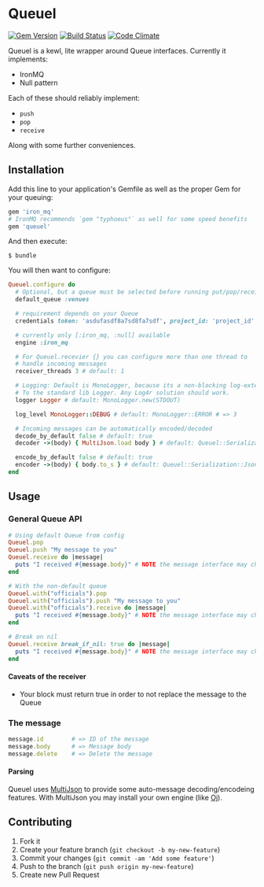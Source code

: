 # Queuel
[![Gem Version](https://badge.fury.io/rb/queuel.png)](http://badge.fury.io/rb/queuel)
[![Build Status](https://travis-ci.org/sportngin/queuel.png?branch=master)](https://travis-ci.org/sportngin/queuel)
[![Code Climate](https://codeclimate.com/github/sportngin/queuel.png)](https://codeclimate.com/github/sportngin/queuel)

Queuel is a kewl, lite wrapper around Queue interfaces. Currently it implements:

* IronMQ
* Null pattern

Each of these should reliably implement:

* `push`
* `pop`
* `receive`

Along with some further conveniences.

## Installation

Add this line to your application's Gemfile as well as the proper Gem for
your queuing:

```ruby
gem 'iron_mq'
# IronMQ recommends `gem "typhoeus"` as well for some speed benefits
gem 'queuel'
```

And then execute:

    $ bundle

You will then want to configure:

```ruby
Queuel.configure do
  # Optional, but a queue must be selected before running put/pop/receive
  default_queue :venues

  # requirement depends on your Queue
  credentials token: 'asdufasdf8a7sd8fa7sdf', project_id: 'project_id'

  # currently only [:iron_mq, :null] available
  engine :iron_mq

  # For Queuel.recevier {} you can configure more than one thread to
  # handle incoming messages
  receiver_threads 3 # default: 1

  # Logging: Default is MonoLogger, because its a non-blocking log-extension
  # To the standard lib Logger. Any Log4r solution should work.
  logger Logger # default: MonoLogger.new(STDOUT)

  log_level MonoLogger::DEBUG # default: MonoLogger::ERROR # => 3

  # Incoming messages can be automatically encoded/decoded
  decode_by_default false # default: true
  decoder ->(body) { MultiJson.load body } # default: Queuel::Serialization::Json::Decoder

  encode_by_default false # default: true
  encoder ->(body) { body.to_s } # default: Queuel::Serialization::Json::Encoder
end
```

## Usage

### General Queue API

```ruby
# Using default Queue from config
Queuel.pop
Queuel.push "My message to you"
Queuel.receive do |message|
  puts "I received #{message.body}" # NOTE the message interface may change, this is currently not wrapped by the gem
end

# With the non-default queue
Queuel.with("officials").pop
Queuel.with("officials").push "My message to you"
Queuel.with("officials").receive do |message|
  puts "I received #{message.body}" # NOTE the message interface may change, this is currently not wrapped by the gem
end

# Break on nil
Queuel.receive break_if_nil: true do |message|
  puts "I received #{message.body}" # NOTE the message interface may change, this is currently not wrapped by the gem
end
```

#### Caveats of the receiver

* Your block must return true in order to not replace the message to the Queue

### The message

```ruby
message.id        # => ID of the message
message.body      # => Message body
message.delete    # => Delete the message
```

#### Parsing

Queuel uses [MultiJson](https://github.com/intridea/multi_json) to provide
some auto-message decoding/encodeing features. With MultiJson you may install your own engine
(like [Oj](https://github.com/ohler55/oj)).

## Contributing

1. Fork it
2. Create your feature branch (`git checkout -b my-new-feature`)
3. Commit your changes (`git commit -am 'Add some feature'`)
4. Push to the branch (`git push origin my-new-feature`)
5. Create new Pull Request
